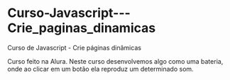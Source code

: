 # Curso-Javascript---Crie_paginas_dinamicas
Curso de Javascript - Crie páginas dinâmicas  


Curso feito na Alura.
Neste curso desenvolvemos algo como uma bateria, onde ao clicar em um botão ela reproduz um determinado som.
